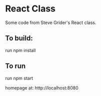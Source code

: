 # React Class
Some code from Steve Grider's React class.
## To build:
run npm install

## To run 

run npm start

homepage at:
http://localhost:8080
